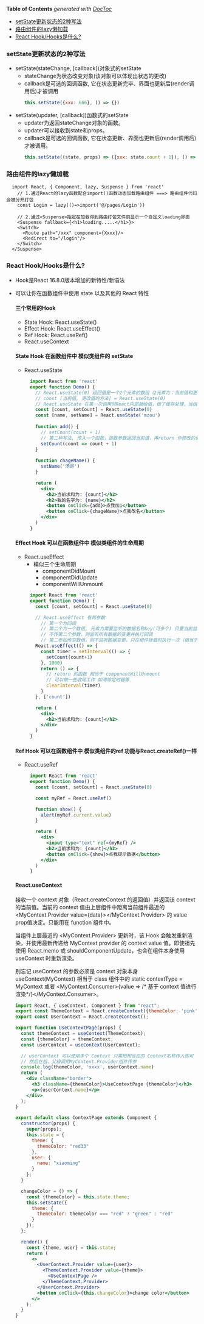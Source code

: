 <!-- START doctoc generated TOC please keep comment here to allow auto update -->
<!-- DON'T EDIT THIS SECTION, INSTEAD RE-RUN doctoc TO UPDATE -->
**Table of Contents**  *generated with [DocToc](https://github.com/thlorenz/doctoc)*

- [setState更新状态的2种写法](#setstate%E6%9B%B4%E6%96%B0%E7%8A%B6%E6%80%81%E7%9A%842%E7%A7%8D%E5%86%99%E6%B3%95)
- [路由组件的lazy懒加载](#%E8%B7%AF%E7%94%B1%E7%BB%84%E4%BB%B6%E7%9A%84lazy%E6%87%92%E5%8A%A0%E8%BD%BD)
- [React Hook/Hooks是什么?](#react-hookhooks%E6%98%AF%E4%BB%80%E4%B9%88)

<!-- END doctoc generated TOC please keep comment here to allow auto update -->

<!--
 * @Author: mrzou
 * @Date: 2021-05-07 12:53:20
 * @LastEditors: mrzou
 * @LastEditTime: 2021-06-27 00:46:10
 * @Description: file content
-->
### setState更新状态的2种写法
- setState(stateChange, [callback])对象式的setState
  - stateChange为状态改变对象(该对象可以体现出状态的更改)
  - callback是可选的回调函数, 它在状态更新完毕、界面也更新后(render调用后)才被调用
    ```jsx
    this.setState({xxx: 666}, () => {})
    ```
- setState(updater, [callback])函数式的setState
  - updater为返回stateChange对象的函数。
  - updater可以接收到state和props。
  - callback是可选的回调函数, 它在状态更新、界面也更新后(render调用后)才被调用。
    ```jsx
    this.setState((state, props) => ({xxx: state.count + 1}), () => {})
    ```

### 路由组件的lazy懒加载
```tsx
  import React, { Component, lazy, Suspense } from 'react'
	// 1.通过React的lazy函数配合import()函数动态加载路由组件 ===> 路由组件代码会被分开打包
	const Login = lazy(()=>import('@/pages/Login'))
	
	// 2.通过<Suspense>指定在加载得到路由打包文件前显示一个自定义loading界面
	<Suspense fallback={<h1>loading.....</h1>}>
    <Switch>
      <Route path="/xxx" component={Xxxx}/>
      <Redirect to="/login"/>
    </Switch>
  </Suspense>
```

### React Hook/Hooks是什么?
- Hook是React 16.8.0版本增加的新特性/新语法
- 可以让你在函数组件中使用 state 以及其他的 React 特性

  #### 三个常用的Hook
  - State Hook: React.useState()
  - Effect Hook: React.useEffect()
  - Ref Hook: React.useRef()
  - React.useContext

  #### State Hook 在函数组件中 模似类组件的 setState
  - React.useState
    ```jsx
      import React from 'react'
      export function Demo() {
        // React.useState(0) 返回值是一个2个元素的数组（2元素为：当前值和更改值的方法），传入的参数0为初始值 
        // const [当前值, 更改值的方法] = React.useState(0)
        // React.useState 在第一次调用时React内部就给值，做了缓存处理，当组件更新再调时不会走初始化，所以值不会重新改为0
        const [count, setCount] = React.useState(0)
        const [name, setName] = React.useState('mzou')
        
        function add() {
          // setCount(count + 1)
          // 第二种写法, 传入一个函数，函数参数返回当前值，再return 你修改的值
          setCount(count => count + 1)
        }
        
        function chageName() {
          setName('汤哥')
        }

        return (
          <div>
            <h2>当前求和为: {count}</h2>
            <h2>我的名字为: {name}</h2>
            <button onClick={add}>点我加1</button>
            <button onClick={chageName}>点我改名</button>
          </div>
        )
      }
    ```

  #### Effect Hook 可以在函数组件中 模似类组件的生命周期
  - React.useEffect
    - 模似三个生命周期
      - componentDidMount
      - componentDidUpdate
      - componentWillUnmount
    ```jsx
      import React from 'react'
      export function Demo() {
        const [count, setCount] = React.useState(0)

        // React.useEffect 有两参数
          // 第一个为回调
          // 第二个为一个数组, 元素为需要监听的数据名称key(可多个) 只要当前监听的数据变更，就执行回调（相当于componentDidUpdate）
          // 不传第二个参数，则监听所有数据的变更并执行回调
          // 第二参如传空数组，则不监听数据变更，只在组件挂载时执行一次（相当于componentDidMount）
        React.useEffect(() => {
          const timer = setInterval(() => {
            setCount(count+1)
          }, 1000)
          return () => {
            // return 的函数 相当于 componentWillUnmount
            // 可以做一些收尾工作 如清除定时器等
            clearInterval(timer)
          }
        }, ['count'])

        return (
          <div>
            <h2>当前求和为: {count}</h2>
          </div>
        )
      }
    ```

  #### Ref Hook 可以在函数组件中 模似类组件的ref  功能与React.createRef()一样
  - React.useRef
    ```jsx
      import React from 'react'
      export function Demo() {
        const [count, setCount] = React.useState(0)

        const myRef = React.useRef()

        function show() {
          alert(myRef.current.value)
        }

        return (
          <div>
            <input type="text" ref={myRef} />
            <h2>当前求和为: {count}</h2>
            <button onClick={show}>点我提示数据</button>
          </div>
        )
      }
    ```

  #### React.useContext
    接收一个 context 对象（React.createContext 的返回值）并返回该 context 的当前值。当前的 context 值由上层组件中距离当前组件最近的 <MyContext.Provider value={data}></MyContext.Provider> 的 value prop值决定。只能用在 function 组件中。

    当组件上层最近的 <MyContext.Provider> 更新时，该 Hook 会触发重新渲染，并使用最新传递给 MyContext provider 的 context value 值。即使祖先使用 React.memo 或 shouldComponentUpdate，也会在组件本身使用 useContext 时重新渲染。

    别忘记 useContext 的参数必须是 context 对象本身useContext(MyContext) 相当于 class 组件中的 static contextType = MyContext 或者 <MyContext.Consumer>{value => /* 基于 context 值进行渲染*/}</MyContext.Consumer>。  

    ```jsx
    import React, { useContext, Component } from "react";
    export const ThemeContext = React.createContext({themeColor: 'pink'});
    export const UserContext = React.createContext();

    export function UseContextPage(props) {
      const themeContext = useContext(ThemeContext);
      const {themeColor} = themeContext;
      const userContext = useContext(UserContext);

      // userContext 可以使用多个 Context 只需把相当应的 Context名称传入即可
      // 然后在祖、父级调用MyContext.Provider组件传参
      console.log(themeColor, 'xxxx', userContext.name)
      return (
        <div className="border">
          <h3 className={themeColor}>UseContextPage {themeColor}</h3>
          <p>{userContext.name}</p>
        </div>
      );
    }

    export default class ContextPage extends Component {
      constructor(props) {
        super(props);
        this.state = {
          theme: {
            themeColor: "red33"
          },
          user: {
            name: "xiaoming"
          }
        };
      }

      changeColor = () => {
        const {themeColor} = this.state.theme;
        this.setState({
          theme: {
            themeColor: themeColor === "red" ? "green" : "red"
          }
        });
      };

      render() {
        const {theme, user} = this.state;
        return (
          <>
            <UserContext.Provider value={user}>
              <ThemeContext.Provider value={theme}>
                <UseContextPage />
              </ThemeContext.Provider>
            </UserContext.Provider>
            <button onClick={this.changeColor}>change color</button>
          </>
        );
      }
    }
    ```
